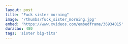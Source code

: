 ```yaml
---
layout: post
title: "Fuck sister morning"
image: '/thumbs/fuck_sister_morning.jpg'
embed: 'https://www.xvideos.com/embedframe/36934015'
duracao: 480
tags: 'sister big-tits'
---
```

